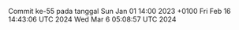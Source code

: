 Commit ke-55 pada tanggal Sun Jan 01 14:00 2023 +0100
Fri Feb 16 14:43:06 UTC 2024
Wed Mar  6 05:08:57 UTC 2024
